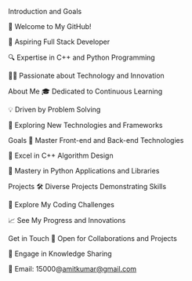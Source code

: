 Introduction and Goals

🌟 Welcome to My GitHub!

🚀 Aspiring Full Stack Developer

🔍 Expertise in C++ and Python Programming

👨‍💻 Passionate about Technology and Innovation

About Me
🎓 Dedicated to Continuous Learning

💡 Driven by Problem Solving

🌱 Exploring New Technologies and Frameworks

Goals
🔧 Master Front-end and Back-end Technologies

🚀 Excel in C++ Algorithm Design

🐍 Mastery in Python Applications and Libraries

Projects
🛠️ Diverse Projects Demonstrating Skills

👾 Explore My Coding Challenges

📈 See My Progress and Innovations

Get in Touch
🤝 Open for Collaborations and Projects

💬 Engage in Knowledge Sharing

📧 Email: 15000@amitkumar@gmail.com
